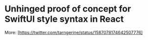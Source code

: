 # Unhinged proof of concept for SwiftUI style syntax in React

More: [https://twitter.com/tarngerine/status/1587078174642507776]
